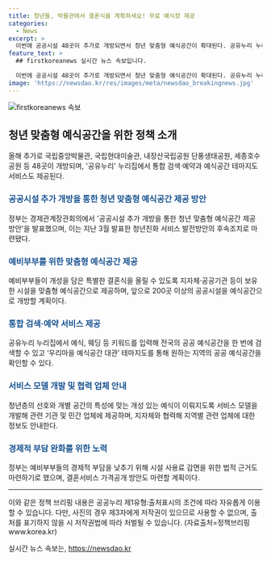 ```yaml
---
title: 청년들, 박물관에서 결혼식을 계획하세요! 무료 예식장 제공
categories:
  - News
excerpt: >
  이번에 공공시설 48곳이 추가로 개방되면서 청년 맞춤형 예식공간이 확대된다. 공유누리 누리집에서는 통합 검색·예약과 테마지도 서비스도 제공되며, 지자체·공공기관이 보유한 시설을 맞춤형 예식공간으로 개방한다. 또한, 200곳 이상의 공공시설을 예식공간으로 개방할 계획이며, 혼례식과 돌잔치를 치루지 못한 소외 계층 가정을 지원하는 사회적배려대상자 전통혼례 및 돌잔치 지원’ 사업이 진행된다. 이를 통해 예비부부들은 쉽게 원하는 공간을 선택하고 예약할 수 있게 되었다. 추가로, 청년층의 선호와 공간의 특성에 맞는 개성 있는 예식을 위해 서비스 모델도 개발 중이며, 경제적 부담을 낮추기 위해 시설 사용료 감면을 위한 법적 근거도 마련할 예정이다.
feature_text: >
  ## firstkoreanews 실시간 뉴스 속보입니다.

  이번에 공공시설 48곳이 추가로 개방되면서 청년 맞춤형 예식공간이 확대된다. 공유누리 누리집에서는 통합 검색·예약과 테마지도 서비스도 제공되며, 지자체·공공기관이 보유한 시설을 맞춤형 예식공간으로 개방한다. 또한, 200곳 이상의 공공시설을 예식공간으로 개방할 계획이며, 혼례식과 돌잔치를 치루지 못한 소외 계층 가정을 지원하는 사회적배려대상자 전통혼례 및 돌잔치 지원’ 사업이 진행된다. 이를 통해 예비부부들은 쉽게 원하는 공간을 선택하고 예약할 수 있게 되었다. 추가로, 청년층의 선호와 공간의 특성에 맞는 개성 있는 예식을 위해 서비스 모델도 개발 중이며, 경제적 부담을 낮추기 위해 시설 사용료 감면을 위한 법적 근거도 마련할 예정이다.
image: 'https://newsdao.kr/res/images/meta/newsdao_breakingnews.jpg'
---
```


<p><img src="https://newsdao.kr/res/images/meta/newsdao_breakingnews.jpg" alt="firstkoreanews 속보" /></p>

<h2 data-ke-size="size26">청년 맞춤형 예식공간을 위한 정책 소개</h2>

<p data-ke-size="size16">올해 추가로 국립중앙박물관, 국립현대미술관, 내장산국립공원 단풍생태공원, 세종호수공원 등 48곳이 개방되며, '공유누리' 누리집에서 통합 검색·예약과 예식공간 테마지도 서비스도 제공된다.</p>

<h3><b><span style="color: #1a5490;">공공시설 추가 개방을 통한 청년 맞춤형 예식공간 제공 방안</span></b></h3>

<p data-ke-size="size16">정부는 경제관계장관회의에서 '공공시설 추가 개방을 통한 청년 맞춤형 예식공간 제공 방안'을 발표했으며, 이는 지난 3월 발표한 청년친화 서비스 발전방안의 후속조치로 마련됐다.</p>

<h3><b><span style="color: #1a5490;">예비부부를 위한 맞춤형 예식공간 제공</span></b></h3>

<p data-ke-size="size16">예비부부들이 개성을 담은 특별한 결혼식을 올릴 수 있도록 지자체·공공기관 등이 보유한 시설을 맞춤형 예식공간으로 제공하며, 앞으로 200곳 이상의 공공시설을 예식공간으로 개방할 계획이다.</p>

<h3><b><span style="color: #1a5490;">통합 검색·예약 서비스 제공</span></b></h3>

<p data-ke-size="size16">공유누리 누리집에서 예식, 웨딩 등 키워드를 입력해 전국의 공공 예식공간을 한 번에 검색할 수 있고 ‘우리마을 예식공간 대관’ 테마지도를 통해 원하는 지역의 공공 예식공간을 확인할 수 있다.</p>

<h3><b><span style="color: #1a5490;">서비스 모델 개발 및 협력 업체 안내</span></b></h3>

<p data-ke-size="size16">청년층의 선호와 개별 공간의 특성에 맞는 개성 있는 예식이 이뤄지도록 서비스 모델을 개발해 관련 기관 및 민간 업체에 제공하며, 지자체와 협력해 지역별 관련 업체에 대한 정보도 안내한다.</p>

<h3><b><span style="color: #1a5490;">경제적 부담 완화를 위한 노력</span></b></h3>

<p data-ke-size="size16">정부는 예비부부들의 경제적 부담을 낮추기 위해 시설 사용료 감면을 위한 법적 근거도 마련하기로 했으며, 결혼서비스 가격공개 방안도 마련할 계획이다.</p>

<hr>

<p data-ke-size="size16">이와 같은 정책 브리핑 내용은 공공누리 제1유형:출처표시의 조건에 따라 자유롭게 이용할 수 있습니다. 다만, 사진의 경우 제3자에게 저작권이 있으므로 사용할 수 없으며, 출처를 표기하지 않을 시 저작권법에 따라 처벌될 수 있습니다. (자료출처=정책브리핑 www.korea.kr)</p>
실시간 뉴스 속보는, <a href="https://newsdao.kr" rel="dofollow">https://newsdao.kr</a>


